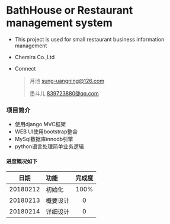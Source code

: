 # BathHouse or Restaurant management system



* This project is used for small restaurant business information management


* Chemira Co.,Ltd


* Connect

  >  月池 sung-uangning@126.com 
  > 
  >  墨斗儿 839723880@qq.com


### 项目简介
* 使用django MVC框架
* WEB UI使用bootstrap整合
* MySql数据库innodb引擎
* python语言处理简单业务逻辑

#### 进度概况如下


  |    日期   |       功能      |      完成度     |
  |:-------:|:------------- | :----------:|
  |   20180212  |     初始化    |   100%   |
  |   20180213  |     概要设计    |   0   |
  |   20180214  |     详细设计    |   0   |



